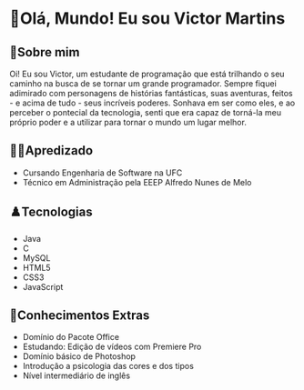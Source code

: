 # 👋Olá, Mundo! Eu sou Victor Martins
## 👤Sobre mim
Oi! Eu sou Victor, um estudante de programação que está trilhando o seu caminho na busca de se tornar um grande programador. Sempre fiquei adimirado com personagens de histórias fantásticas, suas aventuras, feitos - e acima de tudo - seus incríveis poderes. Sonhava em ser como eles, e ao perceber o pontecial da tecnologia, senti que era capaz de torná-la meu próprio poder e a utilizar para tornar o mundo um lugar melhor.

## 👨‍🎓Apredizado
* Cursando Engenharia de Software na UFC
* Técnico em Administração pela EEEP Alfredo Nunes de Melo

## ♟️Tecnologias
* Java
* C
* MySQL
* HTML5
* CSS3
* JavaScript

## 🧠Conhecimentos Extras
* Domínio do Pacote Office 
* Estudando: Edição de vídeos com Premiere Pro
* Domínio básico de Photoshop
* Introdução a psicologia das cores e dos tipos
* Nível intermediário de inglês
